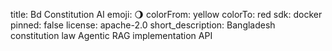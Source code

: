 title: Bd Constitution AI
emoji: 🌖
colorFrom: yellow
colorTo: red
sdk: docker
pinned: false
license: apache-2.0
short_description: Bangladesh constitution law Agentic RAG implementation API